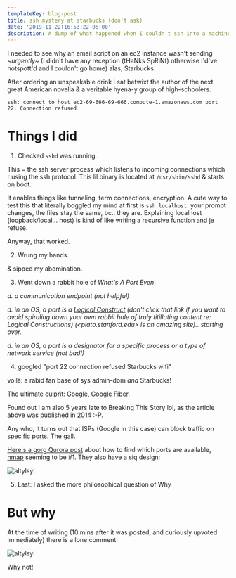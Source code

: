 ```yaml
---
templateKey: blog-post
title: ssh mystery at starbucks (don't ask)
date: '2019-11-22T16:53:22-05:00'
description: A dump of what happened when I couldn't ssh into a machine at a starbucks.
---
```

I needed to see why an email script on an ec2 instance wasn't sending *~urgently~* (I didn't have any reception (tHaNks SpRiNt) otherwise I'd've hotspott'd and I couldn't go home) alas, Starbucks.

After ordering an unspeakable drink I sat betwixt the author of the next great American novella & a veritable hyena-y group of high-schoolers. 

```
ssh: connect to host ec2-69-666-69-666.compute-1.amazonaws.com port 22: Connection refused
```

# Things I did

1. Checked `sshd` was running. 

This = the ssh server process which listens to incoming connections which r using the ssh protocol. This lil binary is located at `/usr/sbin/sshd` & starts on boot. 

It enables things like tunneling, term connections, encryption. A cute way to test this that literally boggled my mind at first is `ssh localhost`: your prompt changes, the files stay the same, bc.. they are. Explaining localhost (loopback/local... host) is kind of like writing a recursive function and je refuse. 

Anyway, that worked.

2. Wrung my hands. 

& sipped my abomination. 

3. Went down a rabbit hole of _What's A Port Even_.

_d. a communication endpoint (not helpful)_

_d. in an OS, a port is a [Logical Construct](https://plato.stanford.edu/entries/logical-construction/) (don't click that link if you want to avoid spiraling down your own rabbit hole of truly titillating content re: Logical Constructions) (<plato.stanford.edu> is an amazing site).. starting over._

_d. in an OS, a port is a designator for a specific process or a type of network service (not bad!)_

4. googled "port 22 connection refused Starbucks wifi"

voilà: a rabid fan base of sys admin-dom _and_ Starbucks! 

The ultimate culprit: [Google, Google Fiber](https://blog.joshnotes.com/google-fiber-starbucks/). 

Found out I am also 5 years late to Breaking This Story lol, as the article above was published in 2014 :-P. 

Any who, it turns out that ISPs (Google in this case) can block traffic on specific ports. The gall. 

[Here's a gorg Qurora post](https://www.quora.com/How-do-I-know-which-ports-are-blocked-by-my-ISP-Are-there-any-utilities-out-there-which-I-can-use-to-find-out) about how to find which ports are available, [nmap](https://nmap.org/) seeming to be #1. They also have a siq design: 

![altylsyl](https://res.cloudinary.com/cloudimgts/image/upload/v1574459421/defo3of0x1pb4fj0j3qb.png)

5. Last: I asked the more philosophical question of Why

# But why

At the time of writing (10 mins after it was posted, and curiously upvoted immediately) there is a lone comment:

![altylsyl](https://res.cloudinary.com/cloudimgts/image/upload/v1574459561/q9xqrp1aq4dh14xoxwob.png)

Why not!
